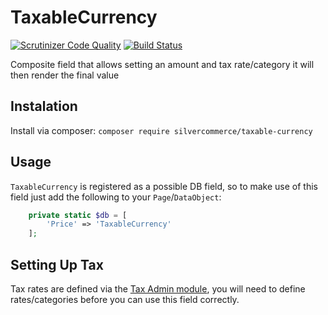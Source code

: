 # TaxableCurrency

[![Scrutinizer Code Quality](https://scrutinizer-ci.com/g/silvercommerce/taxable-currency/badges/quality-score.png?b=1.0)](https://scrutinizer-ci.com/g/silvercommerce/taxable-currency/?branch=1.0)
[![Build Status](https://travis-ci.org/silvercommerce/taxable-currency.svg?branch=1.0)](https://travis-ci.org/silvercommerce/taxable-currency)


Composite field that allows setting an amount and tax rate/category it will then
render the final value

## Instalation

Install via composer: `composer require silvercommerce/taxable-currency`

## Usage

`TaxableCurrency` is registered as a possible DB field, so to make use of this field
just add the following to your `Page`/`DataObject`:

```php
    private static $db = [
        'Price' => 'TaxableCurrency'
    ];
```

## Setting Up Tax

Tax rates are defined via the [Tax Admin module](https://github.com/silvercommerce/tax-admin),
you will need to define rates/categories before you can use this field correctly.